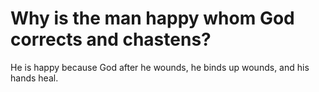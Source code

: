 # Why is the man happy whom God corrects and chastens?

He is happy because God after he wounds, he binds up wounds, and his hands heal.
